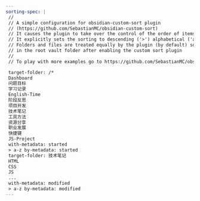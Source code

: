 ```yaml
---
sorting-spec: |
 //
 // A simple configuration for obsidian-custom-sort plugin
 // (https://github.com/SebastianMC/obsidian-custom-sort)
 // It causes the plugin to take over the control of the order of items in the root folder ('/') of the vault
 // It explicitly sets the sorting to descending ('>') alphabetical ('a-z')
 // Folders and files are treated equally by the plugin (by default) so expect them intermixed
 // in the root vault folder after enabling the custom sort plugin
 // 
 // To play with more examples go to https://github.com/SebastianMC/obsidian-custom-sort#readme

 target-folder: /*
 Dashboard
 问题目标
 学习记录
 English-Time
 阶段反思
 项目开发
 技术笔记
 工具方法
 资源分享
 职业发展
 快捷键
 JS-Project
 with-metadata: started
 > a-z by-metadata: started
 target-folder: 技术笔记
 HTML
 CSS
 JS
 ...
 with-metadata: modified
 > a-z by-metadata: modified
---
```

